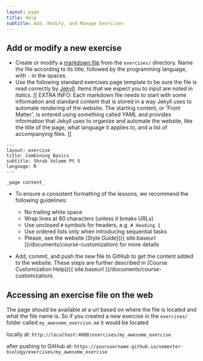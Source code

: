 ```yaml
---
layout: page
title: Help
subtitle: Add, Modify, and Manage Exercises
---
```


## Add or modify a new exercise

- Create or modify a [markdown file](http://daringfireball.net/projects/markdown/basics) from the `exercises/` directory. Name the file according to its title, followed by the programming language, with `-` in the spaces.
- Use the following standard exercises page template to be sure the file is read correctly by [Jekyll](http://jekyllrb.com/). Items that we expect you to input are noted in _italics_. [[ EXTRA INFO: Each markdown file needs to start with some information and standard content that is stored in a way Jekyll uses to automate rendering of the website. The starting content, or 'Front Matter', is entered using something called YAML and provides information that Jekyll uses to organize and automate the website, like the title of the page, what language it applies to, and a list of accompanying files. ]]

```
---
layout: exercise
title: Combining Basics
subtitle: Shrub Volume Pt 5
language: R
---

_page content_
```

- To ensure a consistent formatting of the lessons, we recommend the following
guidelines:
   * No trailing white space
   * Wrap lines at 80 characters (unless it breaks URLs)
   * Use unclosed `#` symbols for headers, e.g. `# Heading 1`
   * Use ordered lists only when introducing sequential tasks
   * Please, see the website [Style Guide]({{ site.baseurl }}/documents/course-customization) for more details

- Add, commit, and push the new file to GitHub to get the content added to the website. These steps are further described in [Course Customization Help]({{ site.baseurl }}/documents/course-customization).


## Accessing an exercise file on the web

The page should be available at a url based on where the file is located
and what the file name is. So if you created a new exercise in the `exercises/` folder called `my_awesome_exercise.md` it would be located

locally at: `http://localhost:4000/exercises/my_awesome_exercise`

after pushing to GitHub at:
`https://yourusername.github.io/semester-biology/exercises/my_awesome_exercise`
